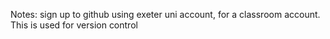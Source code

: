 Notes: sign up to github using exeter uni account, for a classroom account. This is used for version control